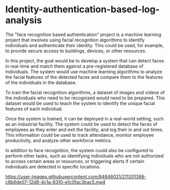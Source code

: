 # Identity-authentication-based-log-analysis
The "face recognition based authentication" project is a machine learning project that involves using facial recognition algorithms to identify individuals and authenticate their identity. This could be used, for example, to provide secure access to buildings, devices, or other resources.

In this project, the goal would be to develop a system that can detect faces in real-time and match them against a pre-registered database of individuals. The system would use machine learning algorithms to analyze the facial features of the detected faces and compare them to the features of the individuals in the database.

To train the facial recognition algorithms, a dataset of images and videos of the individuals who need to be recognized would need to be prepared. This dataset would be used to teach the system to identify the unique facial features of each individual.

Once the system is trained, it can be deployed in a real-world setting, such as an industrial facility. The system could be used to detect the faces of employees as they enter and exit the facility, and log their in and out times. This information could be used to track attendance, monitor employee productivity, and analyze other workforce metrics.

In addition to face recognition, the system could also be configured to perform other tasks, such as identifying individuals who are not authorized to access certain areas or resources, or triggering alerts if certain individuals are detected in specific locations.


https://user-images.githubusercontent.com/84846021/211201398-c8b6de07-12d8-4c1a-8310-e1c0fac3bac5.mp4

